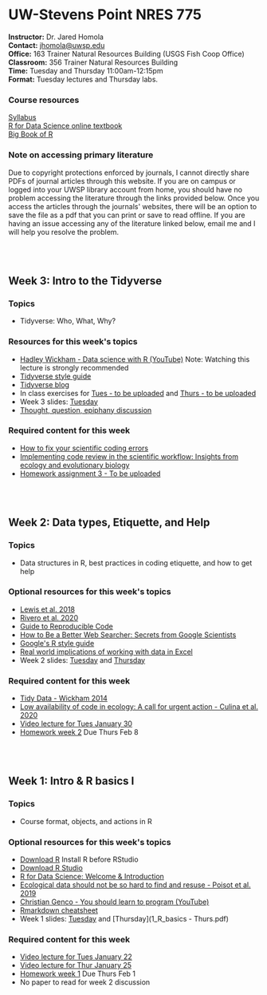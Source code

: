 # UW-Stevens Point NRES 775

**Instructor:** Dr. Jared Homola  
**Contact:** jhomola@uwsp.edu  
**Office:** 163 Trainer Natural Resources Building (USGS Fish Coop Office)  
**Classroom:** 356 Trainer Natural Resources Building  
**Time:** Tuesday and Thursday 11:00am-12:15pm  
**Format:** Tuesday lectures and Thursday labs. 

### Course resources
[Syllabus](R_programming_for_nat_res_syllabus_2024.pdf)  
[R for Data Science online textbook](https://r4ds.hadley.nz/)  
[Big Book of R](https://www.bigbookofr.com/)  

### Note on accessing primary literature
Due to copyright protections enforced by journals, I cannot directly share PDFs of journal articles through this website. If you are on campus or logged into your UWSP library account from home, you should have no problem accessing the literature through the links provided below. Once you access the articles through the journals' websites, there will be an option to save the file as a pdf that you can print or save to read offline. If you are having an issue accessing any of the literature linked below, email me and I will help you resolve the problem.  

<br><br>

## Week 3: Intro to the Tidyverse
### Topics  
- Tidyverse: Who, What, Why?

### Resources for this week's topics
- [Hadley Wickham - Data science with R (YouTube)](https://www.youtube.com/watch?v=K-ss_ag2k9E) Note: Watching this lecture is strongly recommended  
- [Tidyverse style guide](https://style.tidyverse.org/index.html)  
- [Tidyverse blog](https://www.tidyverse.org/blog/)  
- In class exercises for [Tues - to be uploaded]() and [Thurs - to be uploaded]()  
- Week 3 slides: [Tuesday](3_IntroToTidyverse.pdf)    
- [Thought, question, epiphany discussion](https://docs.google.com/document/d/1XGwjZcpYH6T3TvpN_rPxFKeN-SIq-dYFm_ryHwxJaUQ/edit?usp=sharing)  

### Required content for this week
- [How to fix your scientific coding errors](https://www.nature.com/articles/d41586-022-00217-0)  
- [Implementing code review in the scientific workflow: Insights from ecology and evolutionary biology](https://academic.oup.com/jeb/article/36/10/1347/7577476)  
- [Homework assignment 3 - To be uploaded]()   

<br><br>

## Week 2: Data types, Etiquette, and Help
### Topics
- Data structures in R, best practices in coding etiquette, and how to get help

### Optional resources for this week's topics
- [Lewis et al. 2018](https://wildlife.onlinelibrary.wiley.com/doi/full/10.1002/wsb.847)  
- [Rivero et al. 2020](https://griverorz.net/assets/pdf/good_practices-pst.pdf)  
- [Guide to Reproducible Code](https://www.britishecologicalsociety.org/wp-content/uploads/2017/12/guide-to-reproducible-code.pdf)  
- [How to Be a Better Web Searcher: Secrets from Google Scientists](https://blogs.scientificamerican.com/observations/how-to-be-a-better-web-searcher-secrets-from-google-scientists/)  
- [Google's R style guide](https://web.stanford.edu/class/cs109l/unrestricted/resources/google-style.html)  
- [Real world implications of working with data in Excel](https://www.theguardian.com/politics/2020/oct/05/how-excel-may-have-caused-loss-of-16000-covid-tests-in-england)  
- Week 2 slides: [Tuesday](2_DataTypesHelpEtiquette.pdf) and [Thursday](2_Thurs_DataTypesHelpEtiquette.pdf)  

### Required content for this week
- [Tidy Data - Wickham 2014](https://vita.had.co.nz/papers/tidy-data.pdf)  
- [Low availability of code in ecology: A call for urgent action - Culina et al. 2020](https://journals.plos.org/plosbiology/article?id=10.1371/journal.pbio.3000763)  
- [Video lecture for Tues January 30](https://youtu.be/Qy22qJsivzQ)  
- [Homework week 2](https://raw.githubusercontent.com/jaredhomola/RforNatRes/gh-pages/lastName_Homework2.Rmd) Due Thurs Feb 8  

<br><br>

## Week 1: Intro & R basics I
### Topics
- Course format, objects, and actions in R  

### Optional resources for this week's topics
- [Download R](https://repo.miserver.it.umich.edu/cran/) Install R before RStudio  
- [Download R Studio](https://rstudio.com/products/rstudio/download/#download)  
- [R for Data Science: Welcome & Introduction](https://r4ds.hadley.nz/)  
- [Ecological data should not be so hard to find and resuse - Poisot et al. 2019](https://www.sciencedirect.com/science/article/pii/S0169534719301107)
- [Christian Genco - You should learn to program (YouTube)](https://www.youtube.com/watch?v=xfBWk4nw440)  
- [Rmarkdown cheatsheet](https://raw.githubusercontent.com/rstudio/cheatsheets/main/rmarkdown.pdf)  
- Week 1 slides: [Tuesday](1_R_basics.pdf) and [Thursday](1_R_basics - Thurs.pdf)     

### Required content for this week
- [Video lecture for Tues January 22](https://youtu.be/xTutYpnk5d8)  
- [Video lecture for Thur January 25](https://youtu.be/KghzgVyWvzc)  
- [Homework week 1](https://raw.githubusercontent.com/jaredhomola/RforNatRes/gh-pages/lastName_Homework1.Rmd) Due Thurs Feb 1  
- No paper to read for week 2 discussion   

